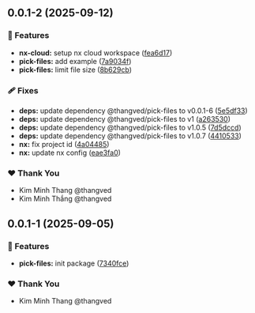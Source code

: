 ## 0.0.1-2 (2025-09-12)

### 🚀 Features

- **nx-cloud:** setup nx cloud workspace ([fea6d17](https://github.com/thangved/pick-files/commit/fea6d17))
- **pick-files:** add example ([7a9034f](https://github.com/thangved/pick-files/commit/7a9034f))
- **pick-files:** limit file size ([8b629cb](https://github.com/thangved/pick-files/commit/8b629cb))

### 🩹 Fixes

- **deps:** update dependency @thangved/pick-files to v0.0.1-6 ([5e5df33](https://github.com/thangved/pick-files/commit/5e5df33))
- **deps:** update dependency @thangved/pick-files to v1 ([a263530](https://github.com/thangved/pick-files/commit/a263530))
- **deps:** update dependency @thangved/pick-files to v1.0.5 ([7d5dccd](https://github.com/thangved/pick-files/commit/7d5dccd))
- **deps:** update dependency @thangved/pick-files to v1.0.7 ([4410533](https://github.com/thangved/pick-files/commit/4410533))
- **nx:** fix project id ([4a04485](https://github.com/thangved/pick-files/commit/4a04485))
- **nx:** update nx config ([eae3fa0](https://github.com/thangved/pick-files/commit/eae3fa0))

### ❤️ Thank You

- Kim Minh Thang @thangved
- Kim Minh Thắng @thangved

## 0.0.1-1 (2025-09-05)

### 🚀 Features

- **pick-files:** init package ([7340fce](https://github.com/thangved/pick-files/commit/7340fce))

### ❤️ Thank You

- Kim Minh Thang @thangved
